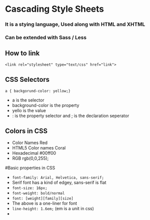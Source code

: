 # Cascading Style Sheets

### It is a stying language, Used along with HTML and XHTML 
### Can be extended with Sass / Less 

## How to link 
`<link rel="stylesheet" type="text/css" href="link">`

## CSS Selectors

`a { backgorund-color: yellow;}`
- a is the selector
- background-color is the property
- yello is the value
- : is the property selector and ; is the declaration seperator


## Colors in CSS

- Color Names           Red
- HTML5 Color names     Coral
- Hexadecimal           #00ff00
- RGB                   rgb(0,0,255);

#Basic properties in CSS

- `font-family: Arial, Helvetica, sans-serif;`
-  Serif font has a kind of edgey, sans-serif is flat
- `font-size: 16px;`
- `font-weight: bold/normal`
-  `font: [weight][family][size]` 
- The above is a one-liner for font
-  `line-height: 1.6em;` (em is a unit in css)
- 
